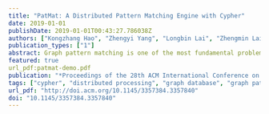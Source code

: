 ```yaml
---
title: "PatMat: A Distributed Pattern Matching Engine with Cypher"
date: 2019-01-01
publishDate: 2019-01-01T00:43:27.786038Z
authors: ["Kongzhang Hao", "Zhengyi Yang", "Longbin Lai", "Zhengmin Lai", "Xin Jin", "Xuemin Lin"]
publication_types: ["1"]
abstract: Graph pattern matching is one of the most fundamental problems in graph database and is associated with a wide spectrum of applications. Due to its computational intensiveness, researchers have primarily devoted their efforts to improving the performance of the algorithm while constraining the graphs to have singular labels on vertices (edges) or no label. Whereas in practice graphs are typically associated with rich properties, thus the main focus in the industry is instead on powerful query languages that can express a sufficient number of pattern matching scenarios. We demo PatMat in this work to glue together the academic efforts on performance and the industrial efforts on expressiveness. To do so, we leverage the state-of-the-art join-based algorithms in the distributed contexts and Cypher query language - the most widely-adopted declarative language for graph pattern matching. The experiments demonstrate how we are capable of turning complex Cypher semantics into a distributed solution with high performance.
featured: true
url_pdf:patmat-demo.pdf
publication: "*Proceedings of the 28th ACM International Conference on Information and Knowledge Management*"
tags: ["cypher", "distributed processing", "graph database", "graph pattern matching", "join optimization"]
url_pdf: "http://doi.acm.org/10.1145/3357384.3357840"
doi: "10.1145/3357384.3357840"
---
```


